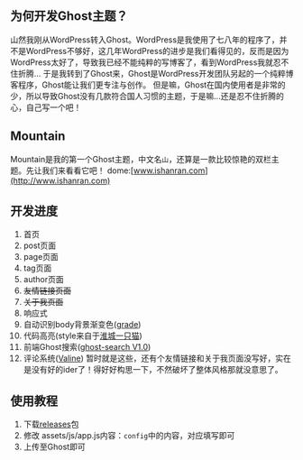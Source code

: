 ## 为何开发Ghost主题？
山然我刚从WordPress转入Ghost。WordPress是我使用了七八年的程序了，并不是WordPress不够好，这几年WordPress的进步是我们看得见的，反而是因为WordPress太好了，导致我已经不能纯粹的写博客了，看到WordPress我就忍不住折腾...
于是我转到了Ghost来，Ghost是WordPress开发团队另起的一个纯粹博客程序，Ghost能让我们更专注与创作。
但是嘛，Ghost在国内使用者是非常的少，所以导致Ghost没有几款符合国人习惯的主题，于是嘛...还是忍不住折腾的心，自己写一个吧！

## Mountain
Mountain是我的第一个Ghost主题，中文名`山`，还算是一款比较惊艳的双栏主题。先让我们来看看它吧！
dome:[www.ishanran.com](http://www.ishanran.com)

## 开发进度
1. 首页
2. post页面
3. page页面
4. tag页面
5. author页面
6. ~~友情链接页面~~
7. ~~关于我页面~~
8. 响应式
9. 自动识别body背景渐变色([grade](https://github.com/benhowdle89/grade))
10. 代码高亮(style来自于[淮城一只猫](https://iiong.com/))
11. 前端Ghost搜索([ghost-search V1.0](https://github.com/HauntedThemes/ghost-search))
12. 评论系统([Valine](https://valine.js.org/))
暂时就是这些，还有个友情链接和关于我页面没写好，实在是没有好的ider了！得好好构思一下，不然破坏了整体风格那就没意思了。

## 使用教程
1. 下载[releases](https://github.com/Ysnv1997/Mountain/releases)包
2. 修改 assets/js/app.js内容：`config`中的内容，对应填写即可
3. 上传至Ghost即可
